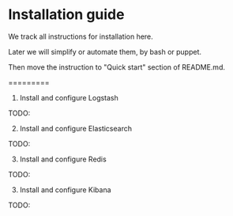 Installation guide
=========

We track all instructions for installation here.

Later we will simplify or automate them, by bash or puppet. 

Then move the instruction to "Quick start" section of README.md.

=========
1. Install and configure Logstash

TODO:

2. Install and configure Elasticsearch

TODO:

3. Install and configure Redis

TODO:

3. Install and configure Kibana

TODO:

